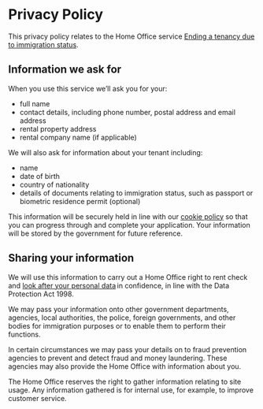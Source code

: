 # Privacy Policy

This privacy policy relates to the Home Office service [Ending a tenancy due to immigration status](https://www.ending-a-tenancy.homeoffice.gov.uk/what).
## Information we ask for

When you use this service we’ll ask you for your:

* full name
* contact details, including phone number, postal address and email address
* rental property address
* rental company name (if applicable)

We will also ask for information about your tenant including:

* name 
* date of birth 
* country of nationality 
* details of documents relating to immigration status, such as passport or biometric residence permit (optional)

This information will be securely held in line with our [cookie policy](/cookies) so that you can progress through and complete your application. Your information will be stored by the government for future reference.

## Sharing your information
We will use this information to carry out a Home Office right to rent check and [look after your personal data](https://www.gov.uk/government/organisations/home-office/about/personal-information-charter) in confidence, in line with the Data Protection Act 1998.

We may pass your information onto other government departments, agencies, local authorities, the police, foreign governments, and other bodies for immigration purposes or to enable them to perform their functions.

In certain circumstances we may pass your details on to fraud prevention agencies to prevent and detect fraud and money laundering. These agencies may also provide the Home Office with information about you.

The Home Office reserves the right to gather information relating to site usage. Any information gathered is for internal use, for example, to improve customer service.

